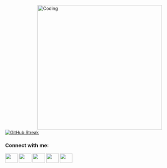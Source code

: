 <img align="right" alt="Coding" width="400" src="https://res.cloudinary.com/mathangwane/image/upload/v1623905395/proggif_zcb3ja.gif">

[![GitHub Streak](https://github-readme-streak-stats.herokuapp.com/?user=mathangwane)](https://git.io/streak-stats)







<h3 align="left">Connect with me:</h3>
<p align="left">
<a href="https://facebook.com/mathangwane" target="blank"><img align="center" src="https://cdn.jsdelivr.net/npm/simple-icons@3.0.1/icons/facebook.svg" alt="" height="30" width="40" /></a>
<a href="https://twitter.com/mathangwane" target="blank"><img align="center" src="https://cdn.jsdelivr.net/npm/simple-icons@3.0.1/icons/twitter.svg" alt="" height="30" width="40" /></a>
<a href="https://instagram.com/realmathangwane" target="blank"><img align="center" src="https://cdn.jsdelivr.net/npm/simple-icons@3.0.1/icons/instagram.svg" alt="" height="30" width="40" /></a>
<a href="https://youtube.com/mathangwane" target="blank"><img align="center" src="https://cdn.jsdelivr.net/npm/simple-icons@3.0.1/icons/youtube.svg" alt="" height="30" width="40" /></a>
<a href="http://mathangwane.wordpress.com" target="blank"><img align="center" src="https://cdn.jsdelivr.net/npm/simple-icons@3.0.1/icons/wordpress.svg" alt="" height="30" width="40" /></a>
</p>
